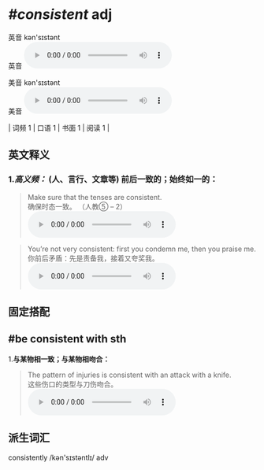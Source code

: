 # ***\#consistent*** adj
英音 kən'sɪstənt  
英音
<audio src="./media/consistent-B.aac" controls="controls"></audio>

美音 kən'sɪstənt  
美音
<audio src="./media/consistent.aac" controls="controls"></audio>



| 词频 1 | 口语 1 | 书面 1 | 阅读 1 |  

英文释义
---
### 1.*高义频：* **(人、言行、文章等) 前后一致的；始终如一的：**  

 > Make sure that the tenses are consistent.  
 > 确保时态一致。  （人教⑤ – 2）  
<audio src="./media/1-consistent.aac" controls="controls"></audio>

 > You’re not very consistent: first you condemn me, then you praise me.  
 > 你前后矛盾：先是责备我，接着又夸奖我。    
<audio src="./media/2-consistent.aac" controls="controls"></audio>


固定搭配
---
## \#be consistent with sth
1.**与某物相一致；与某物相吻合：**  

 > The pattern of injuries is consistent with an attack with a knife.  
 > 这些伤口的类型与刀伤吻合。    
<audio src="./media/3-consistent.aac" controls="controls"></audio>


派生词汇
---
consistently /kən'sɪstəntlɪ/ adv   

